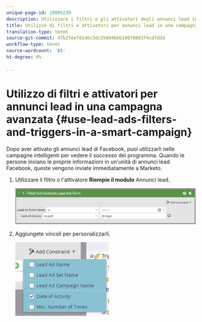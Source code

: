 ```yaml
---
unique-page-id: 10095239
description: Utilizzare i filtri e gli attivatori degli annunci lead in una campagna intelligente - Documenti Marketo - Documentazione del prodotto
title: Utilizzo di filtri e attivatori per annunci lead in una campagna avanzata
translation-type: tm+mt
source-git-commit: 47b2fee7d146c3dc558d4bbb10070683f4cdfd3d
workflow-type: tm+mt
source-wordcount: '85'
ht-degree: 0%

---
```



# Utilizzo di filtri e attivatori per annunci lead in una campagna avanzata {#use-lead-ads-filters-and-triggers-in-a-smart-campaign}

Dopo aver attivato gli annunci lead di Facebook, puoi utilizzarli nelle campagne intelligenti per vedere il successo del programma. Quando le persone inviano le proprie informazioni in un&#39;unità di annunci lead Facebook, queste vengono inviate immediatamente a Marketo.

1. Utilizzare il filtro o l&#39;attivatore **Riempie il modulo** Annunci lead.

   ![](assets/image2016-8-5-11-3a18-3a31.png)

1. Aggiungete vincoli per personalizzarli.

   ![](assets/image2016-8-5-11-3a19-3a27.png)


